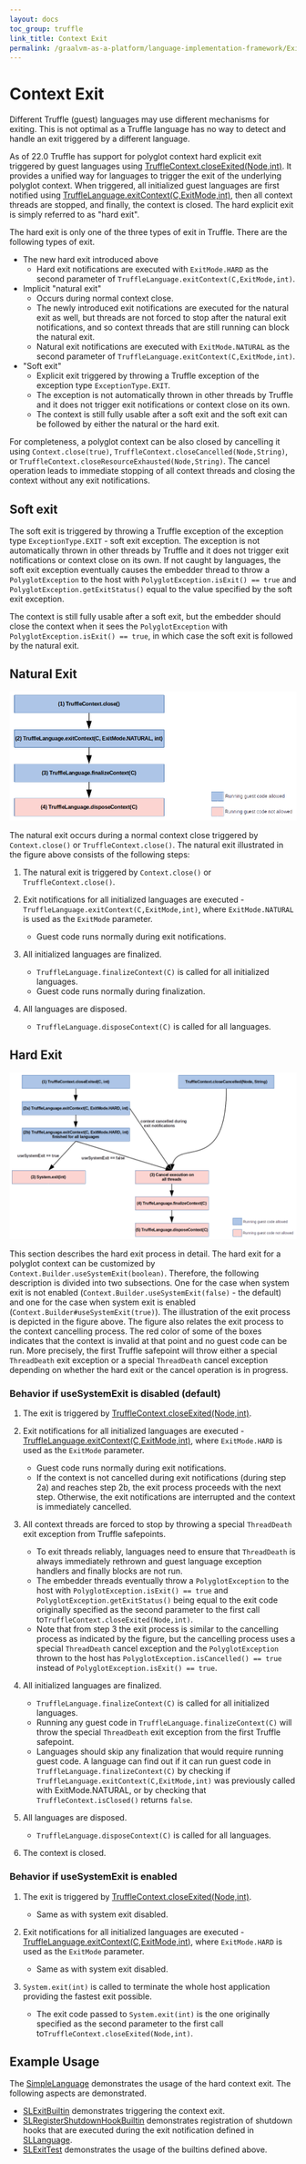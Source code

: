 ```yaml
---
layout: docs
toc_group: truffle
link_title: Context Exit
permalink: /graalvm-as-a-platform/language-implementation-framework/Exit/
---
```

# Context Exit

Different Truffle (guest) languages may use different mechanisms for exiting. This is not optimal as a Truffle language has no way to detect and handle an exit triggered by a different language.

As of 22.0 Truffle has support for polyglot context hard explicit exit triggered by guest languages using [TruffleContext.closeExited(Node,int)](https://www.graalvm.org/truffle/javadoc/com/oracle/truffle/api/TruffleContext.html#closeExited-com.oracle.truffle.api.nodes.Node-int-).
It provides a unified way for languages to trigger the exit of the underlying polyglot context. When triggered, all initialized
guest languages are first notified using [TruffleLanguage.exitContext(C,ExitMode,int)](https://www.graalvm.org/truffle/javadoc/com/oracle/truffle/api/TruffleLanguage.html#exitContext-C-com.oracle.truffle.api.TruffleLanguage.ExitMode-int), then all context threads are stopped, and finally, the context is closed.
The hard explicit exit is simply referred to as "hard exit".

The hard exit is only one of the three types of exit in Truffle. There are the following types of exit.

* The new hard exit introduced above
  * Hard exit notifications are executed with `ExitMode.HARD` as the second parameter of `TruffleLanguage.exitContext(C,ExitMode,int)`.
* Implicit "natural exit"
  * Occurs during normal context close.
  * The newly introduced exit notifications are executed for the natural exit as well, but threads are not forced to stop after the natural exit notifications, and so context threads that are still running can block the natural exit.
  * Natural exit notifications are executed with `ExitMode.NATURAL` as the second parameter of `TruffleLanguage.exitContext(C,ExitMode,int)`.
* "Soft exit"
  * Explicit exit triggered by throwing a Truffle exception of the exception type `ExceptionType.EXIT`.
  * The exception is not automatically thrown in other threads by Truffle and it does not trigger exit notifications or context close on its own.
  * The context is still fully usable after a soft exit and the soft exit can be followed by either the natural or the hard exit.

For completeness, a polyglot context can be also closed by cancelling it using `Context.close(true)`, `TruffleContext.closeCancelled(Node,String)`, or `TruffleContext.closeResourceExhausted(Node,String)`.
The cancel operation leads to immediate stopping of all context threads and closing the context without any exit notifications.

## Soft exit

The soft exit is triggered by throwing a Truffle exception of the exception type `ExceptionType.EXIT` - soft exit exception. The exception is not automatically thrown in other threads by Truffle and it does not trigger exit notifications or context close on its own.
If not caught by languages, the soft exit exception eventually causes the embedder thread to throw a `PolyglotException` to the host with `PolyglotException.isExit() == true` and `PolyglotException.getExitStatus()` equal to the value specified by the soft exit exception.

The context is still fully usable after a soft exit, but the embedder should close the context when it sees the `PolyglotException` with `PolyglotException.isExit() == true`, in which case the soft exit is followed by the natural exit.

## Natural Exit

![Natural exit schema](./exitschema.png "Natural exit schema")

The natural exit occurs during a normal context close triggered by `Context.close()` or `TruffleContext.close()`. The natural exit illustrated in the figure above consists of the following steps:

1. The natural exit is triggered by `Context.close()` or `TruffleContext.close()`.

2. Exit notifications for all initialized languages are executed - `TruffleLanguage.exitContext(C,ExitMode,int)`, where `ExitMode.NATURAL` is used as the `ExitMode` parameter.
   * Guest code runs normally during exit notifications.

3. All initialized languages are finalized.
   * `TruffleLanguage.finalizeContext(C)` is called for all initialized languages.
   * Guest code runs normally during finalization.

4. All languages are disposed.
   * `TruffleLanguage.disposeContext(C)` is called for all languages.

## Hard Exit

![Hard exit schema](./hardexitschema.png "Hard exit schema")

This section describes the hard exit process in detail. The hard exit for a polyglot context can be customized by `Context.Builder.useSystemExit(boolean)`. Therefore,
the following description is divided into two subsections. One for the case when
system exit is not enabled (`Context.Builder.useSystemExit(false)` - the default) and one for the case when system exit
is enabled (`Context.Builder#useSystemExit(true)`). The illustration of the exit process is depicted in the figure above. The figure also relates the exit process to the context cancelling process.
The red color of some of the boxes indicates that the context is invalid at that point and no guest code can be run. More precisely, the first Truffle safepoint will throw either a special `ThreadDeath` exit exception or
a special `ThreadDeath` cancel exception depending on whether the hard exit or the cancel operation is in progress.

### Behavior if useSystemExit is disabled (default)

1. The exit is triggered by [TruffleContext.closeExited(Node,int)](https://www.graalvm.org/truffle/javadoc/com/oracle/truffle/api/TruffleContext.html#closeExited-com.oracle.truffle.api.nodes.Node-int-).

2. Exit notifications for all initialized languages are executed - [TruffleLanguage.exitContext(C,ExitMode,int)](https://www.graalvm.org/truffle/javadoc/com/oracle/truffle/api/TruffleLanguage.html#exitContext-C-com.oracle.truffle.api.TruffleLanguage.ExitMode-int), where `ExitMode.HARD` is used as the `ExitMode` parameter.
   * Guest code runs normally during exit notifications.
   * If the context is not cancelled during exit notifications (during step 2a) and reaches step 2b, the exit process proceeds with the next step. Otherwise, the exit notifications are interrupted and the context is immediately cancelled.

3. All context threads are forced to stop by throwing a special `ThreadDeath` exit exception from Truffle safepoints.
   * To exit threads reliably, languages need to ensure that `ThreadDeath` is always immediately rethrown and guest language exception handlers and finally blocks are not run.
   * The embedder threads eventually throw a `PolyglotException` to the host with `PolyglotException.isExit() == true` and `PolyglotException.getExitStatus()`
     being equal to the exit code originally specified as the second parameter to the first call to`TruffleContext.closeExited(Node,int)`.
   * Note that from step 3 the exit process is similar to the cancelling process as indicated by the figure, but the cancelling process uses a special `ThreadDeath` cancel exception
     and the `PolyglotException` thrown to the host has `PolyglotException.isCancelled() == true` instead of `PolyglotException.isExit() == true`.

4. All initialized languages are finalized.
   * `TruffleLanguage.finalizeContext(C)` is called for all initialized languages.
   * Running any guest code in `TruffleLanguage.finalizeContext(C)` will throw the special `ThreadDeath` exit exception from the first Truffle safepoint.
   * Languages should skip any finalization that would require running guest code. A language can find out if it can run guest code in `TruffleLanguage.finalizeContext(C)` by checking if `TruffleLanguage.exitContext(C,ExitMode,int)` was previously called with ExitMode.NATURAL,
   or by checking that `TruffleContext.isClosed()` returns `false`.


5. All languages are disposed.
   * `TruffleLanguage.disposeContext(C)` is called for all languages.

6. The context is closed.

### Behavior if useSystemExit is enabled

1. The exit is triggered by [TruffleContext.closeExited(Node,int)](https://www.graalvm.org/truffle/javadoc/com/oracle/truffle/api/TruffleContext.html#closeExited-com.oracle.truffle.api.nodes.Node-int-).
   * Same as with system exit disabled.

2. Exit notifications for all initialized languages are executed - [TruffleLanguage.exitContext(C,ExitMode,int)](https://www.graalvm.org/truffle/javadoc/com/oracle/truffle/api/TruffleLanguage.html#exitContext-C-com.oracle.truffle.api.TruffleLanguage.ExitMode-int), where `ExitMode.HARD` is used as the `ExitMode` parameter.
   * Same as with system exit disabled.

3. `System.exit(int)` is called to terminate the whole host application providing the fastest exit possible.
   * The exit code passed to `System.exit(int)`
     is the one originally specified as the second parameter to the first call to`TruffleContext.closeExited(Node,int)`.

## Example Usage

The [SimpleLanguage](https://github.com/graalvm/simplelanguage) demonstrates the usage of the hard context exit. The following aspects are demonstrated.

* [SLExitBuiltin](https://github.com/graalvm/simplelanguage/blob/master/language/src/main/java/com/oracle/truffle/sl/builtins/SLExitBuiltin.java) demonstrates triggering the context exit.
* [SLRegisterShutdownHookBuiltin](https://github.com/graalvm/simplelanguage/blob/master/language/src/main/java/com/oracle/truffle/sl/builtins/SLRegisterShutdownHookBuiltin.java) demonstrates registration of shutdown hooks that are executed during the exit notification defined in [SLLanguage](https://github.com/graalvm/simplelanguage/blob/master/language/src/main/java/com/oracle/truffle/sl/SLLanguage.java).
* [SLExitTest](https://github.com/graalvm/simplelanguage/blob/master/language/src/test/java/com/oracle/truffle/sl/test/SLExitTest.java) demonstrates the usage of the builtins defined above.
